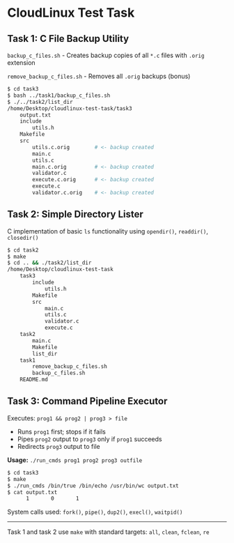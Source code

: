 # CloudLinux Test Task 

## Task 1: C File Backup Utility

`backup_c_files.sh` - Creates backup copies of all `*.c` files with `.orig` extension

`remove_backup_c_files.sh` - Removes all `.orig` backups (bonus)

```bash
$ cd task3
$ bash ../task1/backup_c_files.sh
$ ./../task2/list_dir 
/home/Desktop/cloudlinux-test-task/task3
    output.txt
    include
        utils.h
    Makefile
    src
        utils.c.orig        # <- backup created
        main.c
        utils.c
        main.c.orig         # <- backup created
        validator.c
        execute.c.orig      # <- backup created
        execute.c
        validator.c.orig    # <- backup created
```

## Task 2: Simple Directory Lister

C implementation of basic `ls` functionality using `opendir()`, `readdir()`, `closedir()`

```bash
$ cd task2
$ make
$ cd .. && ./task2/list_dir
/home/Desktop/cloudlinux-test-task
    task3
        include
            utils.h
        Makefile
        src
            main.c
            utils.c
            validator.c
            execute.c
    task2
        main.c
        Makefile
        list_dir
    task1
        remove_backup_c_files.sh
        backup_c_files.sh
    README.md
```

## Task 3: Command Pipeline Executor

Executes: `prog1 && prog2 | prog3 > file`

* Runs `prog1` first; stops if it fails
* Pipes `prog2` output to `prog3` only if `prog1` succeeds
* Redirects `prog3` output to file

**Usage:** `./run_cmds prog1 prog2 prog3 outfile ` 

```bash
$ cd task3
$ make
$ ./run_cmds /bin/true /bin/echo /usr/bin/wc output.txt
$ cat output.txt 
      1       0       1
```

System calls used: `fork()`, `pipe()`, `dup2()`, `execl()`, `waitpid()`

---

Task 1 and task 2 use `make` with standard targets: `all`, `clean`, `fclean`, `re`
